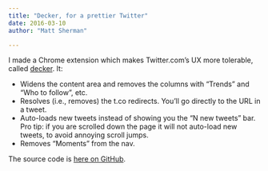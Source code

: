 ```yaml
---
title: "Decker, for a prettier Twitter"
date: 2016-03-10
author: "Matt Sherman"

---
```


I made a Chrome extension which makes Twitter.com’s UX more tolerable, called [decker](https://chrome.google.com/webstore/detail/decker/jiooocaggnohgjapeljmhoeljemddapj). It:

*   Widens the content area and removes the columns with “Trends” and “Who to follow”, etc.
*   Resolves (i.e., removes) the t.co redirects. You’ll go directly to the URL in a tweet.
*   Auto-loads new tweets instead of showing you the “N new tweets” bar. Pro tip: if you are scrolled down the page it will not auto-load new tweets, to avoid annoying scroll jumps.
*   Removes “Moments” from the nav.

The source code is [here on GitHub](https://github.com/clipperhouse/decker).
